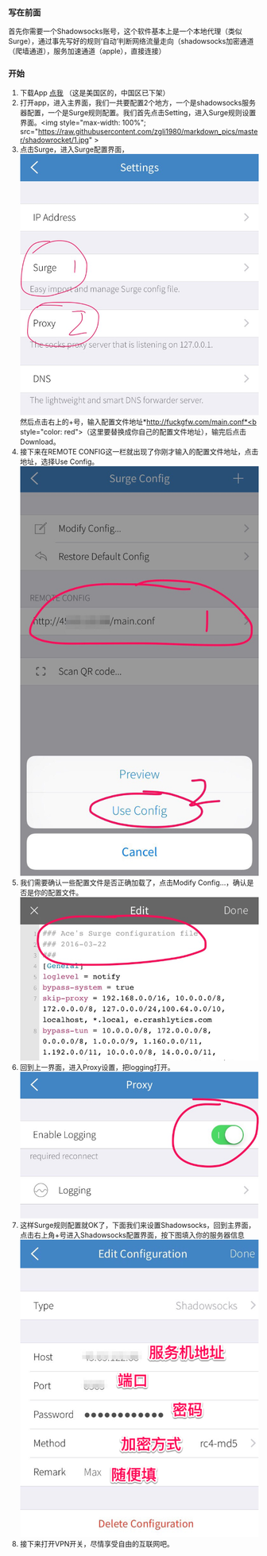 ---
---
### 写在前面    
首先你需要一个Shadowsocks账号，这个软件基本上是一个本地代理（类似Surge），通过事先写好的规则‘自动’判断网络流量走向（shadowsocks加密通道（爬墙通道），服务加速通道（apple），直接连接）

### 开始
1. 下载App [点我](https://itunes.apple.com/us/app/shadowrocket-for-shadowsocks/id932747118?mt=8#) （这是美国区的，中国区已下架）
2. 打开app，进入主界面，我们一共要配置2个地方，一个是shadowsocks服务器配置，一个是Surge规则配置。我们首先点击Setting，进入Surge规则设置界面。<img  style="max-width: 100%"; src="https://raw.githubusercontent.com/zgli1980/markdown_pics/master/shadowrocket/1.jpg"  >
3. 点击Surge，进入Surge配置界面，![setting][2]   <br>然后点击右上的+号，输入配置文件地址*http://fuckgfw.com/main.conf*<b style="color: red">（这里要替换成你自己的配置文件地址）</b>，输完后点击Download。
4. 接下来在REMOTE CONFIG这一栏就出现了你刚才输入的配置文件地址，点击地址，选择Use Config。![surge][3]
5. 我们需要确认一些配置文件是否正确加载了，点击Modify Config...，确认是否是你的配置文件。![verify][4]
6. 回到上一界面，进入Proxy设置，把logging打开。![log][5]
7. 这样Surge规则配置就OK了，下面我们来设置Shadowsocks，回到主界面，点击右上角+号进入Shadowsocks配置界面，按下图填入你的服务器信息  ![ss][6]
8. 接下来打开VPN开关，尽情享受自由的互联网吧。


[1]: https://raw.githubusercontent.com/zgli1980/markdown_pics/master/shadowrocket/1.jpg  "main"
[2]: https://raw.githubusercontent.com/zgli1980/markdown_pics/master/shadowrocket/2.jpg  "setting"
[3]: https://raw.githubusercontent.com/zgli1980/markdown_pics/master/shadowrocket/3.jpg  "surge"
[4]: https://raw.githubusercontent.com/zgli1980/markdown_pics/master/shadowrocket/4.jpg  "verify"
[5]: https://raw.githubusercontent.com/zgli1980/markdown_pics/master/shadowrocket/5.jpg  "log"
[6]: https://raw.githubusercontent.com/zgli1980/markdown_pics/master/shadowrocket/6.PNG  "ss"
[7]: https://raw.githubusercontent.com/zgli1980/markdown_pics/master/shadowrocket/7.PNG  "surge_add"
[8]: https://raw.githubusercontent.com/zgli1980/markdown_pics/master/shadowrocket/8.PNG  "surge_download"
[9]: https://raw.githubusercontent.com/zgli1980/markdown_pics/master/shadowrocket/9.PNG  "ss_add"

